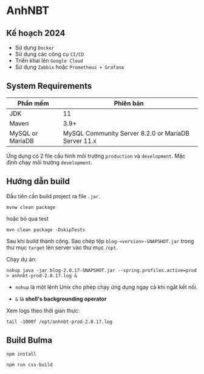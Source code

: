 # AnhNBT

## Kế hoạch 2024

- Sử dụng `Docker`
- Sử dụng các công cụ `CI/CD`
- Triển khai lên `Google Cloud`
- Sử dụng `Zabbix` hoặc `Prometheus + Grafana`

## System Requirements

| Phần mềm         | Phiên bản                                           |
| ---------------- | --------------------------------------------------- |
| JDK              | 11                                                  |
| Maven            | 3.9+                                                |
| MySQL or MariaDB | MySQL Community Server 8.2.0 or MariaDB Server 11.x |

Ứng dụng có 2 file cấu hình môi trường `production` và `development`. Mặc định chạy môi trường `development`.

## Hướng dẫn build

Đầu tiên cần build project ra file `.jar`.

```shell
mvnw clean package
```

hoặc bỏ qua test

```shell
mvn clean package -DskipTests
```

Sau khi build thành công. Sao chép tệp `blog-<version>-SNAPSHOT.jar` trong thư mục `target` lên server vào thư mục `/opt`.

Chạy dự án:

```shell
nohup java -jar blog-2.0.17-SNAPSHOT.jar --spring.profiles.active=prod > anhnbt-prod-2.0.17.log &
```

- `nohup` là một lệnh Unix cho phép chạy ứng dụng ngay cả khi ngắt kết nối.

- `&` là **shell's backgrounding operator**

Xem logs theo thời gian thực:

```shell
tail -1000f /opt/anhnbt-prod-2.0.17.log
```

## Build Bulma

```shell
npm install
```

```shell
npm run css-build
```
